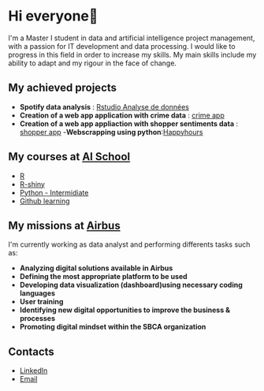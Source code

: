 # Hi everyone👋


I'm a Master I student in data and artificial intelligence project management, with a passion for IT development and data processing.
I would like to progress in this field in order to increase my skills.
My main skills include my ability to adapt and my rigour in the face of change.

## My achieved projects
- **Spotify data analysis** : [Rstudio Analyse de données](https://github.com/CeliaMarty/CeliaMarty/blob/main/CeliaMARTY-Spotify.R)
- **Creation of a web app application with crime data** : [crime app](https://github.com/CeliaMarty/Projet-R-Shiny-)
- **Creation of a web app appliaction with shopper sentiments data** : [shopper app](https://github.com/kvnmits/Shopper-project)
-**Webscrapping using python**:[Happyhours](https://github.com/kevinmitamona/Happyhours-project)
## My courses at [AI School](https://www.intelligence-artificielle-school.com/?gad_source=1&gclid=CjwKCAiAzc2tBhA6EiwArv-i6XwkpvU_si8Yn0hhWdH2kiAUW3x4Ne77_lVRISqh2ZKlv5cyZFadgRoCPjoQAvD_BwE)
- [R](https://app.datacamp.com/learn/courses/intermediate-r)
- [R-shiny](https://github.com/universdesdonnees/R-Shiny)
- [Python - Intermidiate](https://app.datacamp.com/learn/courses/intermediate-python)
- [Github learning ](https://github.com/universdesdonnees/Git-Introduction)

## My missions at [Airbus](https://www.airbus.com/en/our-worldwide-presence/airbus-in-europe/airbus-in-france)
I'm currently working as data analyst and performing differents tasks such as:
- **Analyzing digital solutions available in Airbus**
- **Defining the most appropriate platform to be used**
- **Developing data visualization (dashboard)using necessary coding languages**
- **User training**
- **Identifying new digital opportunities to improve the business & processes**
- **Promoting digital mindset within the SBCA organization**


## Contacts
 
- [LinkedIn](https://www.linkedin.com/in/kevin-mitamona/) 
- [Email](kvnmitamona@gmail.com)




